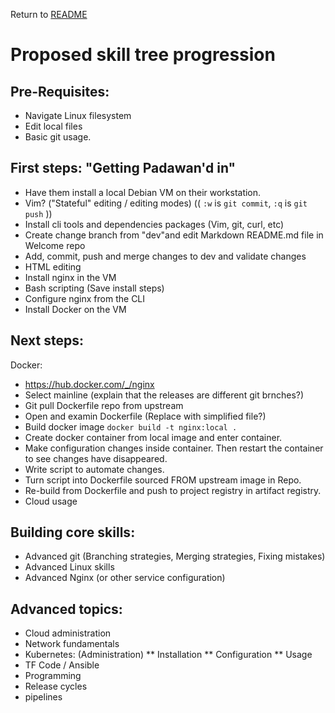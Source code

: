 Return to [README](README.md)

# Proposed skill tree progression

## Pre-Requisites:

* Navigate Linux filesystem
* Edit local files
* Basic git usage.

## First steps: "Getting Padawan'd in"

* Have them install a local Debian VM on their workstation.
* Vim? ("Stateful" editing / editing modes) (( `:w` is `git commit`, `:q` is `git push` ))
* Install cli tools and dependencies packages (Vim, git, curl, etc)
* Create change branch from "dev"and edit Markdown README.md file in Welcome repo 
* Add, commit, push and merge changes to dev and validate changes
* HTML editing
* Install nginx in the VM
* Bash scripting (Save install steps)
* Configure nginx from the CLI
* Install Docker on the VM

## Next steps:

Docker:
* https://hub.docker.com/_/nginx
* Select mainline (explain that the releases are different git brnches?)
* Git pull Dockerfile repo from upstream
* Open and examin Dockerfile (Replace with simplified file?)
* Build docker image `docker build -t nginx:local .`
* Create docker container from local image and enter container.
* Make configuration changes inside container. Then restart the container to see changes have disappeared. 
* Write script to automate changes.
* Turn script into Dockerfile sourced FROM upstream image in Repo.
* Re-build from Dockerfile and push to project registry in artifact registry.
* Cloud usage

## Building core skills:

* Advanced git (Branching strategies, Merging strategies, Fixing mistakes)
* Advanced Linux skills
* Advanced Nginx (or other service configuration)

## Advanced topics:

* Cloud administration
* Network fundamentals
* Kubernetes: (Administration)
**  Installation
**  Configuration
**  Usage
* TF Code / Ansible
* Programming
* Release cycles
* pipelines

